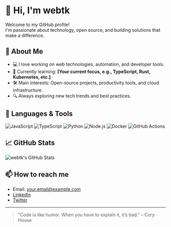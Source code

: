 # 👋 Hi, I'm webtk

Welcome to my GitHub profile!  
I'm passionate about technology, open source, and building solutions that make a difference.

## 🚀 About Me

- 💻 I love working on web technologies, automation, and developer tools.
- 🌱 Currently learning: **[Your current focus, e.g., TypeScript, Rust, Kubernetes, etc.]**
- 🛠️ Main interests: Open-source projects, productivity tools, and cloud infrastructure.
- 🔍 Always exploring new tech trends and best practices.

## 🧰 Languages & Tools

![JavaScript](https://img.shields.io/badge/-JavaScript-F7DF1E?logo=javascript&logoColor=black)
![TypeScript](https://img.shields.io/badge/-TypeScript-3178C6?logo=typescript&logoColor=white)
![Python](https://img.shields.io/badge/-Python-3776AB?logo=python&logoColor=white)
![Node.js](https://img.shields.io/badge/-Node.js-339933?logo=node.js&logoColor=white)
![Docker](https://img.shields.io/badge/-Docker-2496ED?logo=docker&logoColor=white)
![GitHub Actions](https://img.shields.io/badge/-GitHub%20Actions-2088FF?logo=github-actions&logoColor=white)
<!-- Add or remove badges as appropriate -->

## 📈 GitHub Stats

![webtk's GitHub Stats](https://github-readme-stats.vercel.app/api?username=webtk&show_icons=true&hide_title=true&count_private=true&theme=gruvbox)

## 📫 How to reach me

- Email: [your.email@example.com](mailto:your.email@example.com)
- [LinkedIn](https://www.linkedin.com/in/webtk/)
- [Twitter](https://twitter.com/webtk) <!-- Optional, remove if not needed -->

---

> "Code is like humor. When you have to explain it, it’s bad." – Cory House

<!--
**webtk/webtk** is a ✨ _special_ ✨ repository because its `README.md` (this file) appears on your GitHub profile.
-->
